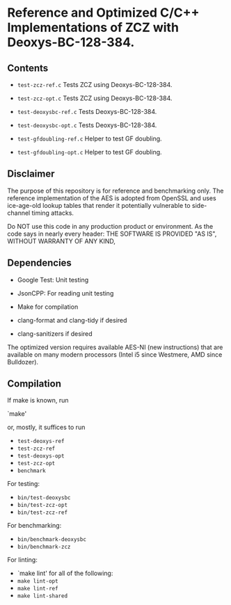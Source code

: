 # Reference and Optimized C/C++ Implementations of ZCZ with Deoxys-BC-128-384.

## Contents

- `test-zcz-ref.c`
  Tests ZCZ using Deoxys-BC-128-384.

- `test-zcz-opt.c`
  Tests ZCZ using Deoxys-BC-128-384.

- `test-deoxysbc-ref.c`
  Tests Deoxys-BC-128-384.

- `test-deoxysbc-opt.c`
  Tests Deoxys-BC-128-384.

- `test-gfdoubling-ref.c`
  Helper to test GF doubling.

- `test-gfdoubling-opt.c`
  Helper to test GF doubling.

  
## Disclaimer
The purpose of this repository is for reference and benchmarking only. 
The reference implementation of the AES is adopted from OpenSSL and 
uses ice-age-old lookup tables that render it potentially vulnerable to 
side-channel timing attacks.

Do NOT use this code in any production product or environment. As the code
says in nearly every header: THE SOFTWARE IS PROVIDED "AS IS", WITHOUT 
WARRANTY OF ANY KIND,  


## Dependencies

- Google Test: Unit testing 

- JsonCPP: For reading unit testing 

- Make for compilation

- clang-format and clang-tidy if desired

- clang-sanitizers if desired

The optimized version requires available AES-NI (new instructions) that
are available on many modern processors (Intel i5 since Westmere, AMD
since Bulldozer). 

## Compilation
If make is known, run

`make'

or, mostly, it suffices to run

- `test-deoxys-ref`
- `test-zcz-ref`
- `test-deoxys-opt`
- `test-zcz-opt`
- `benchmark`

For testing:

- `bin/test-deoxysbc`
- `bin/test-zcz-opt`
- `bin/test-zcz-ref`

For benchmarking:

- `bin/benchmark-deoxysbc`
- `bin/benchmark-zcz`

For linting:

- `make lint' for all of the following:
- `make lint-opt`
- `make lint-ref`
- `make lint-shared`

